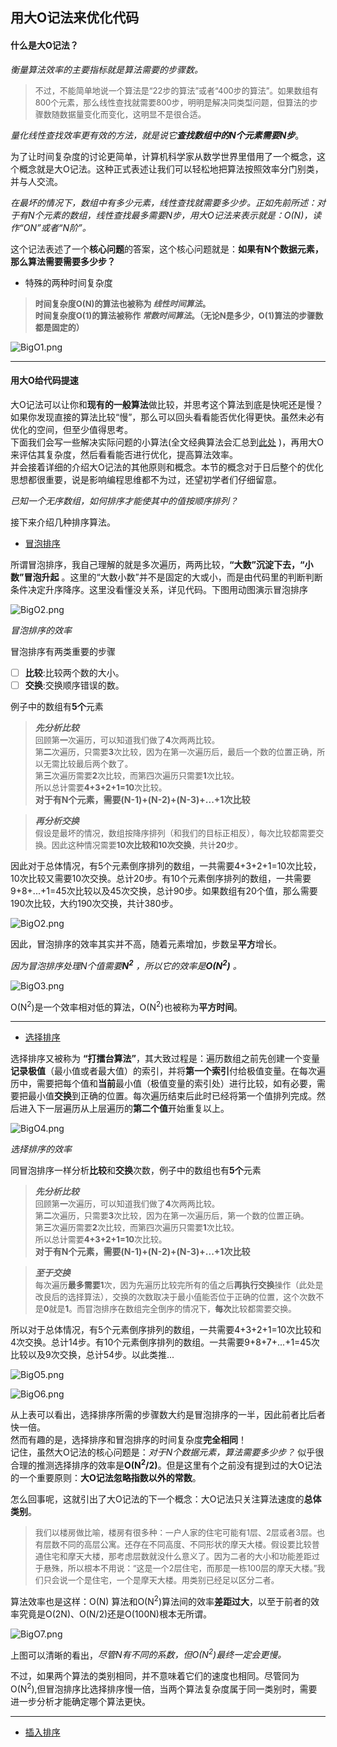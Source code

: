 ## 用大O记法来优化代码

#### 什么是大O记法？

_衡量算法效率的主要指标就是算法需要的步骤数。_

><font size="2">不过，不能简单地说一个算法是“22步的算法”或者“400步的算法”。如果数组有800个元素，那么线性查找就需要800步，明明是解决同类型问题，但算法的步骤数随数据量变化而变化，这明显不是很合适。</font>

 _量化线性查找效率更有效的方法，就是说它**查找数组中的N个元素需要N步**_。

 为了让时间复杂度的讨论更简单，计算机科学家从数学世界里借用了一个概念，这个概念就是大O记法。这种正式表述让我们可以轻松地把算法按照效率分门别类，并与人交流。

 _在最坏的情况下，数组中有多少元素，线性查找就需要多少步。正如先前所述：对于有N个元素的数组，线性查找最多需要N步，用大O记法来表示就是：O(N)，读作“ON”或者“N阶”。_

这个记法表述了一个**核心问题**的答案，这个核心问题就是：__如果有N个数据元素，那么算法需要需要多少步？__

* 特殊的两种时间复杂度

>**<font size="2">时间复杂度O(N)的算法也被称为 *线性时间算法*。    
>时间复杂度O(1)的算法被称作 *常数时间算法*。（无论N是多少，O(1)算法的步骤数都是固定的）**</font>

![BigO1.png](/pictures/BigO1.png "不同复杂度算法的巨大差异")

---
#### 用大O给代码提速    

大O记法可以让你和**现有的一般算法**做比较，并思考这个算法到底是快呢还是慢？如果你发现直接的算法比较“慢”，那么可以回头看看能否优化得更快。虽然未必有优化的空间，但至少值得思考。   
下面我们会写一些解决实际问题的小算法(全文经典算法会汇总到[此处]( https://github.com/kirtozz/DataStructuresAndAlgorithms/blob/master/SummaryOfAlgorithms.md) )，再用大O来评估其复杂度，然后看看能否进行优化，提高算法效率。    
并会接着详细的介绍大O记法的其他原则和概念。本节的概念对于日后整个的优化思想都很重要，说是影响编程思维都不为过，还望初学者们仔细留意。

_已知一个无序数组，如何排序才能使其中的值按顺序排列？_   

接下来介绍几种排序算法。

- [冒泡排序](https://github.com/kirtozz/DataStructuresAndAlgorithms/blob/master/SummaryOfAlgorithms.md)    
  
所谓冒泡排序，我自己理解的就是多次遍历，两两比较，**“大数”沉淀下去，“小数”冒泡升起** 。这里的“大数小数”并不是固定的大或小，而是由代码里的判断判断条件决定升序降序。这里没看懂没关系，详见代码。下图用动图演示冒泡排序

![BigO2.png](/pictures/BigO2.webp "冒泡原理")
     

_冒泡排序的效率_   

冒泡排序有两类重要的步骤   
- [ ] **比较**:比较两个数的大小。   
- [ ] **交换**:交换顺序错误的数。     
 
例子中的数组有**5个**元素  

>_**先分析比较**_    <font size="2">   
>回顾第**一**次遍历，可以知道我们做了**4**次两两比较。   
>第**二**次遍历，只需要**3**次比较，因为在第一次遍历后，最后一个数的位置正确，所以无需比较最后两个数了。   
>第**三**次遍历需要**2**次比较，而第四次遍历只需要**1**次比较。    
>所以总计需要**4+3+2+1=10**次比较。   </font>     
**对于有N个元素，需要(N-1)+(N-2)+(N-3)+...+1次比较**     

>_**再分析交换**_     <font size="2">   
>假设是最坏的情况，数组按降序排列（和我们的目标正相反），每次比较都需要交换。因此这种情况需要**10次比较和10次交换**，共计**20**步。      </font>      

因此对于总体情况，有5个元素倒序排列的数组，一共需要4+3+2+1=10次比较，10次比较又需要10次交换。总计20步。有10个元素倒序排列的数组，一共需要9+8+...+1=45次比较以及45次交换，总计90步。如果数组有20个值，那么需要190次比较，大约190次交换，共计380步。   

![BigO2.png](/pictures/BigO2.png "冒泡排序的步骤数")

因此，冒泡排序的效率其实并不高，随着元素增加，步数呈**平方**增长。    


_因为冒泡排序处理N个值需要**N<sup>2</sup>** ，所以它的效率是**O(N<sup>2</sup>)** 。_    

![BigO3.png](/pictures/BigO3.png "冒泡排序步骤数")

O(N<sup>2</sup>)是一个效率相对低的算法，O(N<sup>2</sup>)也被称为**平方时间**。    


---

- [选择排序](https://github.com/kirtozz/DataStructuresAndAlgorithms/blob/master/SummaryOfAlgorithms.md)          

选择排序又被称为 **“打擂台算法”**，其大致过程是：遍历数组之前先创建一个变量**记录极值**（最小值或者最大值）的索引，并将**第一个索引**付给极值变量。在每次遍历中，需要把每个值和**当前**最小值（极值变量的索引处）进行比较，如有必要，需要把最小值**交换**到正确的位置。每次遍历结束后此时已经将第一个值排列完成。然后进入下一层遍历从上层遍历的**第二个值**开始重复以上。     

![BigO4.png](/pictures/BigO4.gif "选择排序的动画演示")   

_选择排序的效率_    

同冒泡排序一样分析**比较**和**交换**次数，例子中的数组也有**5个**元素   

>_**先分析比较**_    <font size="2">   
>回顾第**一**次遍历，可以知道我们做了**4**次两两比较。   
>第**二**次遍历，只需要**3**次比较，因为在第一次遍历后，第一个数的位置正确。   
>第**三**次遍历需要**2**次比较，而第四次遍历只需要**1**次比较。    
>所以总计需要**4+3+2+1=10**次比较。   </font>     
**对于有N个元素，需要(N-1)+(N-2)+(N-3)+...+1次比较**     

>_**至于交换**_     <font size="2">   
>每次遍历**最多需要1**次，因为先遍历比较完所有的值之后**再执行交换**操作（此处是改良后的选择算法），交换的次数取决于最小值能否位于正确的位置，这个次数不是**0**就是**1**。而冒泡排序在数组完全倒序的情况下，**每次**比较都需要交换。      </font>  

所以对于总体情况，有5个元素倒序排列的数组，一共需要4+3+2+1=10次比较和4次交换。总计14步。有10个元素倒序排列的数组。一共需要9+8+7+...+1=45次比较以及9次交换，总计54步。以此类推...      

![BigO5.png](pictures/BigO5.png "选择排序的步骤数")    
  
![BigO6.png](pictures/BigO6.png "选择排序和冒泡排序的性能")     

从上表可以看出，选择排序所需的步骤数大约是冒泡排序的一半，因此前者比后者快一倍。   
然而有趣的是，选择排序和冒泡排序的时间复杂度**完全相同**！    
记住，虽然大O记法的核心问题是：_对于N个数据元素，算法需要多少步？_ 似乎很合理的推测选择排序的效率是**O(N<sup>2</sup>/2)**。但是这里有个之前没有提到过的大O记法的一个重要原则：**大O记法忽略指数以外的常数**。   

怎么回事呢，这就引出了大O记法的下一个概念：大O记法只关注算法速度的**总体类别**。    

><font size="2"> 我们以楼房做比喻，楼房有很多种：一户人家的住宅可能有1层、2层或者3层。也有层数不同的高层公寓。还存在不同高度、不同形状的摩天大楼。假设要比较普通住宅和摩天大楼，那考虑层数就没什么意义了。因为二者的大小和功能差距过于悬殊，所以根本不用说：“这是一个2层住宅，而那是一栋100层的摩天大楼。”我们只会说一个是住宅，一个是摩天大楼。用类别已经足以区分二者。  </font>    

算法效率也是这样：O(N) 算法和O(N<sup>2</sup>)算法间的效率**差距过大**，以至于前者的效率究竟是O(2N)、O(N/2)还是O(100N)根本无所谓。   

![BigO7.png](pictures/BigO7.png "不同类别的复杂度")     

上图可以清晰的看出，_尽管N有不同的系数，但O(N<sup>2</sup>)最终一定会更慢。_

不过，如果两个算法的类别相同，并不意味着它们的速度也相同。尽管同为O(N<sup>2</sup>),但冒泡排序比选择排序慢一倍，当两个算法复杂度属于同一类别时，需要进一步分析才能确定哪个算法更快。    

---    

- [插入排序](https://github.com/kirtozz/DataStructuresAndAlgorithms/blob/master/SummaryOfAlgorithms.md)      






 
